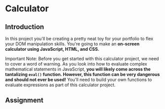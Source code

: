 # Calculator

## Introduction

In this project you'll be creating a pretty neat toy for your portfolio to flex your DOM manipulation skills. You're going to make an **on-screen calculator using JavaScript, HTML, and CSS.**

Important Note: Before you get started with this calculator project, we need to cover a word of warning. As you look into how to evaluate complex mathematical statements in JavaScript, **you will likely come across the tantalizing `eval()` function. However, this function can be very dangerous and should not ever be used!** You'll need to build your own functions to evaluate expressions as part of this calculator project.


## Assignment


